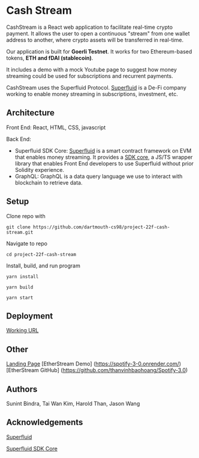 # Cash Stream

CashStream is a React web application to facilitate real-time crypto payment. It allows the user to open a continuous "stream" from one wallet address to another, where crypto assets will be transferred in real-time.

Our application is built for **Goerli Testnet**. It works for two Ethereum-based tokens, **ETH and fDAI (stablecoin)**.

It includes a demo with a mock Youtube page to suggest how money streaming could be used for subscriptions and recurrent payments.

CashStream uses the Superfluid Protocol. [Superfluid](https://www.superfluid.finance/) is a De-Fi company working to enable money streaming in subscriptions, investment, etc.

## Architecture

Front End: React, HTML, CSS, javascript

Back End:
* Superfluid SDK Core: [Superfluid](https://docs.superfluid.finance/superfluid/) is a smart contract framework on EVM that enables money streaming.
It provides a [SDK core](https://docs.superfluid.finance/superfluid/developers/sdk-core), a JS/TS wrapper library that enables Front End developers to use Superfluid without prior Solidity experience.
* GraphQL: GraphQL is a data query language we use to interact with blockchain to retrieve data.

## Setup

Clone repo with
```
git clone https://github.com/dartmouth-cs98/project-22f-cash-stream.git
```
Navigate to repo
```
cd project-22f-cash-stream 
```
Install, build, and run program
```
yarn install
```
```
yarn build
```
```
yarn start
```

## Deployment

[Working URL](cash-stream.surge.sh/) 

## Other

[Landing Page](http://cashstreamcrypto.com)
[EtherStream Demo] (https://spotify-3-0.onrender.com/)
[EtherStream GitHub] (https://github.com/thanvinhbaohoang/Spotify-3.0)

## Authors

Sunint Bindra, Tai Wan Kim, Harold Than, Jason Wang

## Acknowledgements

[Superfluid](https://docs.superfluid.finance/superfluid/)

[Superfluid SDK Core](https://docs.superfluid.finance/superfluid/developers/sdk-core)
